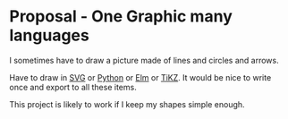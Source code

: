 # Proposal - One Graphic many languages

I sometimes have to draw a picture made of lines and circles and arrows.

Have to draw in [SVG](https://developer.mozilla.org/en-US/docs/Web/SVG) or [Python](http://matplotlib.org/) or [Elm](http://package.elm-lang.org/packages/elm-lang/core/3.0.0/Graphics-Collage) or [TiKZ](http://www.texample.net/tikz/).  It would be nice to write once and export to all these items.

This project is likely to work if I keep my shapes simple enough.
